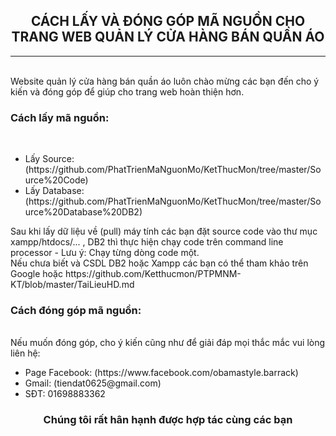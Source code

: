 <center><H2>CÁCH LẤY VÀ ĐÓNG GÓP MÃ NGUỒN CHO TRANG WEB QUẢN LÝ CỬA HÀNG BÁN QUẦN ÁO</H2></center>
<hr/></br>
Website quản lý cửa hàng bán quần áo luôn chào mừng các bạn đến cho ý kiến và đóng góp để giúp cho trang web hoàn thiện hơn.</br>
<h3>Cách lấy mã nguồn: </h3></br>
<ul>
<li> Lấy Source:  (https://github.com/PhatTrienMaNguonMo/KetThucMon/tree/master/Source%20Code)</li>
<li> Lấy Database:  (https://github.com/PhatTrienMaNguonMo/KetThucMon/tree/master/Source%20Database%20DB2)</li>
</ul>
Sau khi lấy dữ liệu về (pull) máy tính các bạn đặt source code vào thư mục xampp/htdocs/... , DB2 thì thực hiện chạy code trên command line processor - Lưu ý: Chạy từng dòng code một.</br>
Nếu chưa biết và CSDL DB2 hoặc Xampp các bạn có thể tham khảo trên Google hoặc https://github.com/Ketthucmon/PTPMNM-KT/blob/master/TaiLieuHD.md</br>
<h3>Cách đóng góp mã nguồn:</h3></br>
Nếu muốn đóng góp, cho ý kiến cũng như để giải đáp mọi thắc mắc vui lòng liên hệ:
<ul>
<li> Page Facebook:  (https://www.facebook.com/obamastyle.barrack)</li>
<li> Gmail:  (tiendat0625@gmail.com)</li>
<li> SĐT: 01698883362 </li>
</ul> 
<center><H3>Chúng tôi rất hân hạnh được hợp tác cùng các bạn</H3></center>
  
